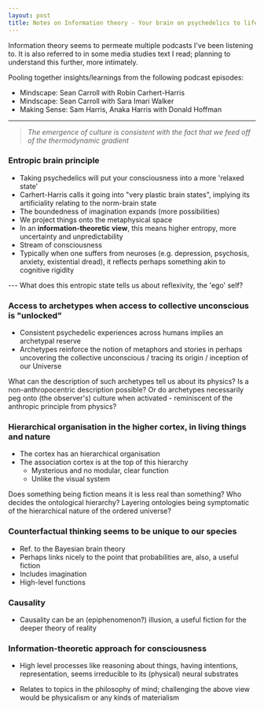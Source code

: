 ```yaml
---
layout: post
title: Notes on Information theory - Your brain on psychedelics to life in the universe
---
```


Information theory seems to permeate multiple podcasts I've been listening to. It is also referred to in some media studies text I read; planning to understand this further, more intimately. 



Pooling together insights/learnings from the following podcast episodes: 

- Mindscape: Sean Carroll with Robin Carhert-Harris
- Mindscape: Sean Carroll with Sara Imari Walker
- Making Sense: Sam Harris, Anaka Harris with Donald Hoffman

---

>  *The emergence of culture is consistent with the fact that we feed off of the thermodynamic gradient*




### **Entropic brain principle**

* Taking psychedelics will put your consciousness into a more 'relaxed state' 
* Carhert-Harris calls it going into "very plastic brain states", implying its artificiality relating to the norm-brain state
* The boundedness of imagination expands (more possibilities) 
* We project things onto the metaphysical space
* In an **information-theoretic view**, this means higher entropy, more uncertainty and unpredictability 
* Stream of consciousness 
* Typically when one suffers from neuroses (e.g. depression, psychosis, anxiety, existential dread), it     reflects perhaps something akin to cognitive rigidity 

--- What does this entropic state tells us about reflexivity, the 'ego' self? 

  



### **Access to archetypes when access to collective unconscious is "unlocked"** 

- Consistent psychedelic experiences across humans implies an archetypal reserve 
- Archetypes reinforce the notion of metaphors and stories in perhaps uncovering the collective unconscious / tracing its origin / inception of our Universe

What can the description of such archetypes tell us about its physics? Is a non-anthropocentric description possible? Or do archetypes necessarily peg onto (the observer's) culture when activated - reminiscent of the anthropic principle from physics?

 



### **Hierarchical organisation in the higher cortex, in living things and nature**

- The cortex has an hierarchical organisation
- The association cortex is at the top of this hierarchy
  - Mysterious and no modular, clear function 
  - Unlike the visual system 

Does something being fiction means it is less real than something? Who decides the ontological hierarchy? Layering ontologies being symptomatic of the hierarchical nature of the ordered universe? 

 



### **Counterfactual thinking seems to be unique to our species**

- Ref. to the Bayesian brain theory
- Perhaps links nicely to the point that probabilities are, also, a useful fiction 
- Includes imagination 
- High-level functions 




### **Causality**

- Causality can be an (epiphenomenon?) illusion, a useful fiction for the deeper theory of reality



### **Information-theoretic approach for consciousness**

- High level processes like reasoning about things, having intentions, representation, seems irreducible to its (physical) neural substrates 

- Relates to topics in the philosophy of mind; challenging the above view would be physicalism or any kinds of materialism

 